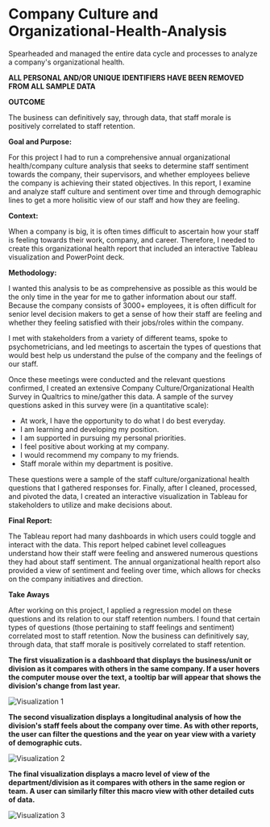# Company Culture and Organizational-Health-Analysis
Spearheaded and managed the entire data cycle and processes to analyze a company's organizational health. 

**ALL PERSONAL AND/OR UNIQUE IDENTIFIERS HAVE BEEN REMOVED FROM ALL SAMPLE DATA**

**OUTCOME**

The business can definitively say, through data, that staff morale is positively correlated to staff retention.

**Goal and Purpose:**

For this project I had to run a comprehensive annual organizational health/company culture analysis that seeks to determine staff sentiment towards the company, their supervisors, and whether employees believe the company is achieving their stated objectives. In this report, I examine and analyze staff culture and sentiment over time and through demographic lines to get a more holisitic view of our staff and how they are feeling.

**Context:** 

When a company is big, it is often times difficult to ascertain how your staff is feeling towards their work, company, and career. Therefore, I needed to create this organizational health report that included an interactive Tableau visualization and PowerPoint deck.

**Methodology:**

I wanted this analysis to be as comprehensive as possible as this would be the only time in the year for me to gather information about our staff. Because the company consists of 3000+ employees, it is often difficult for senior level decision makers to get a sense of how their staff are feeling and 
whether they feeling satisfied with their jobs/roles within the company.

I met with stakeholders from a variety of different teams, spoke to psychometricians, and led meetings to ascertain the types of questions that would best help us understand the pulse of the company and the feelings of our staff. 

Once these meetings were conducted and the relevant questions confirmed, I created an extensive Company Culture/Organizational Health Survey in Qualtrics to mine/gather this data. A sample of the survey questions asked in this survey were (in a quantitative scale):

   - At work, I have the opportunity to do what I do best everyday.
   - I am learning and developing my position.
   - I am supported in pursuing my personal priorities. 
   - I feel positive about working at my company.
   - I would recommend my company to my friends.
   - Staff morale within my department is positive. 
   
These questions were a sample of the staff culture/organizational health questions that I gathered responses for. Finally, after I cleaned, processed, and pivoted the data, I created an interactive visualization in Tableau for stakeholders to utilize and make decisions about.

**Final Report:**

The Tableau report had many dashboards in which users could toggle and interact with the data. This report helped cabinet level colleagues understand how their staff were feeling and answered numerous questions they had about staff sentiment. The annual organizational health report also provided a view of sentiment and feeling over time, which allows for checks on the company initiatives and direction.  

**Take Aways**

After working on this project, I applied a regression model on these questions and its relation to our staff retention numbers. I found that certain types of questions (those pertaining to staff feelings and sentiment) correlated most to staff retention. Now the business can definitively say, through data, that staff morale is positively correlated to staff retention. 

**The first visualization is a dashboard that displays the business/unit or division as it compares with others in the same company. If a user hovers the computer mouse over the text, a tooltip bar will appear that shows the division's change from last year.**

![Visualization 1](Culture-1.gif)



**The second visualization displays a longitudinal analysis of how the division's staff feels about the company over time. As with other reports, the user can filter the questions and the year on year view with a variety of demographic cuts.**

![Visualization 2](Culture-2.gif)



**The final visualization displays a macro level of view of the department/division as it compares with others in the same region or team. A user can similarly filter this macro view with other detailed cuts of data.**

![Visualization 3](Culture-3.gif)



